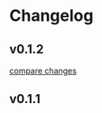 # Changelog


## v0.1.2

[compare changes](https://github.com/Ga11et/nuxt-auth-grokhotov/compare/v0.1.1...v0.1.2)

## v0.1.1

